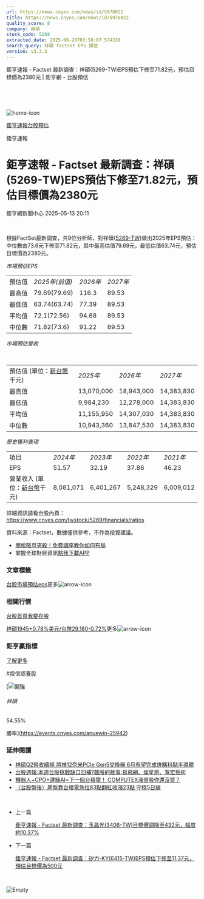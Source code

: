 ```yaml
---
url: https://news.cnyes.com/news/id/5978022
title: https://news.cnyes.com/news/id/5978022
quality_score: 8
company: 祥碩
stock_code: 5269
extracted_date: 2025-06-26T03:58:07.574330
search_query: 祥碩 factset EPS 預估
version: v3.3.3
---
```


鉅亨速報 - Factset 最新調查：祥碩(5269-TW)EPS預估下修至71.82元，預估目標價為2380元 | 鉅亨網 - 台股預估

‌

‌

![home-icon](/assets/icons/breadCrumb/symbol-icon-home.svg)

[鉅亨速報](/news/cat/anue_live)[台股預估](/news/cat/tw_forecast)

鉅亨速報

# 鉅亨速報 - Factset 最新調查：祥碩(5269-TW)EPS預估下修至71.82元，預估目標價為2380元

鉅亨網新聞中心 2025-05-13 20:11

‌

根據FactSet最新調查，共9位分析師，對祥碩([5269-TW](https://www.cnyes.com/twstock/5269))做出2025年EPS預估：中位數由73.6元下修至71.82元，其中最高估值79.69元，最低估值63.74元，預估目標價為2380元。

*市場預估EPS*

|  |  |  |  |
| --- | --- | --- | --- |
| 預估值 | *2025年(前值)* | *2026年* | *2027年* |
| 最高值 | 79.69(79.69) | 116.3 | 89.53 |
| 最低值 | 63.74(63.74) | 77.39 | 89.53 |
| 平均值 | 72.1(72.56) | 94.68 | 89.53 |
| 中位數 | 71.82(73.6) | 91.22 | 89.53 |

*市場預估營收*

‌

|  |  |  |  |
| --- | --- | --- | --- |
| 預估值 (單位：[新台幣](https://invest.cnyes.com/forex/detail/usdtwd)千元) | *2025年* | *2026年* | *2027年* |
| 最高值 | 13,070,000 | 18,943,000 | 14,383,830 |
| 最低值 | 9,984,230 | 12,278,000 | 14,383,830 |
| 平均值 | 11,155,950 | 14,307,030 | 14,383,830 |
| 中位數 | 10,943,360 | 13,847,530 | 14,383,830 |

*歷史獲利表現*

|  |  |  |  |  |
| --- | --- | --- | --- | --- |
| 項目 | *2024年* | *2023年* | *2022年* | *2021年* |
| EPS | 51.57 | 32.19 | 37.86 | 46.23 |
| 營業收入 (單位：[新台幣](https://invest.cnyes.com/forex/detail/usdtwd)千元) | 8,081,071 | 6,401,267 | 5,248,329 | 6,009,012 |

詳細資訊請看台股內頁：  
<https://www.cnyes.com/twstock/5269/financials/ratios>

資料來源：Factset，數據僅供參考，不作為投資建議。

* [關稅降息夾殺！免費講座教你如何布局](https://www.rsc.com.tw/Cnyes_RSC/SeminarBooking2025InvestmentOutlook.aspx?utm_source=anue&utm_medium=usstocks_end)
* 掌握全球財經資訊[點我下載APP](http://www.cnyes.com/app/?utm_source=mweb&utm_medium=HamMenuBanner&utm_campaign=fixed&utm_content=entr)

### 文章標籤

[台股](https://news.cnyes.com/tag/台股 "台股")[市場預估](https://news.cnyes.com/tag/市場預估 "市場預估")[eps](https://news.cnyes.com/tag/eps "eps")更多![arrow-icon](/assets/icons/arrows/arrow-down.svg)

### 相關行情

[台股首頁](https://www.cnyes.com/twstock)[我要存股](https://supr.link/8OHaU)

[祥碩1945+0.78%](https://www.cnyes.com/twstock/5269)[美元/台幣29.180-0.72%](https://invest.cnyes.com/forex/detail/USDTWD)更多![arrow-icon](/assets/icons/arrows/arrow-down.svg)

### 鉅亨贏指標

[了解更多](https://events.cnyes.com/anuewin-25942)

#投信認養股

[![偏強](/assets/icons/win-indicator/long.svg)

###### 祥碩

54.55%

勝率](https://events.cnyes.com/anuewin-25942)

### 延伸閱讀

* [祥碩Q2營收續揚 將推12奈米PCIe Gen5交換器 6月有望完成併購科點半導體](/news/id/5977159)
* [台股週報:本週台股挑戰缺口回補?飆股的故事:易飛網、燦星旅、寬宏藝術](/news/id/5973545)
* [機器人+CPO+邊緣AI=下一個台積電！ COMPUTEX漲倍股你還沒買？](/news/id/5969511)
* [〈台股盤後〉尾盤靠台積電急拉83點翻紅收漲23點 守穩5日線](/news/id/5964774)

‌

* 上一篇

  [鉅亨速報 - Factset 最新調查：玉晶光(3406-TW)目標價調降至432元，幅度約10.37%](/news/id/5978412)
* 下一篇

  [鉅亨速報 - Factset 最新調查：矽力-KY(6415-TW)EPS預估下修至11.37元，預估目標價為500元](/news/id/5976197)

‌

![Empty](/assets/icons/skeleton/empty-image.svg)

‌